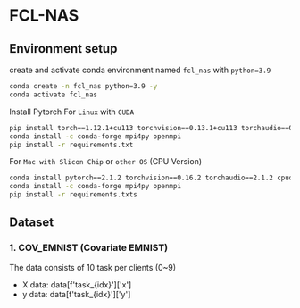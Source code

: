 # FCL-NAS

## Environment setup
create and activate conda environment named ```fcl_nas``` with ```python=3.9```
```sh
conda create -n fcl_nas python=3.9 -y
conda activate fcl_nas
```

Install Pytorch
For ```Linux``` with ```CUDA```
```sh
pip install torch==1.12.1+cu113 torchvision==0.13.1+cu113 torchaudio==0.12.1 --extra-index-url https://download.pytorch.org/whl/cu113
conda install -c conda-forge mpi4py openmpi
pip install -r requirements.txt
```

For ```Mac with Slicon Chip``` or ```other OS``` (CPU Version) 
```sh
conda install pytorch==2.1.2 torchvision==0.16.2 torchaudio==2.1.2 cpuonly -c pytorch
conda install -c conda-forge mpi4py openmpi
pip install -r requirements.txts
```

## Dataset

### 1. COV_EMNIST (Covariate EMNIST)
The data consists of 10 task per clients (0~9)
- X data: data[f'task_{idx}']['x']
- y data: data[f'task_{idx}']['y']
